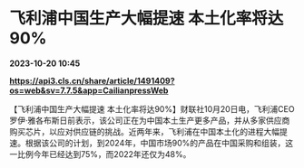 # 飞利浦中国生产大幅提速 本土化率将达90%

**2023-10-20 10:45**

**https://api3.cls.cn/share/article/1491409?os=web&sv=7.7.5&app=CailianpressWeb**

【飞利浦中国生产大幅提速 本土化率将达90%】财联社10月20日电，飞利浦CEO罗伊·雅各布斯日前表示，该公司正在为中国本土生产更多产品，并从多家供应商购买芯片，以应对供应链的挑战。近两年来，飞利浦在中国本土化的进程大幅提速。根据该公司的计划，到2024年，中国市场90%的产品在中国采购和组装，这一比例今年已经达到75%，而2022年还仅为48%。